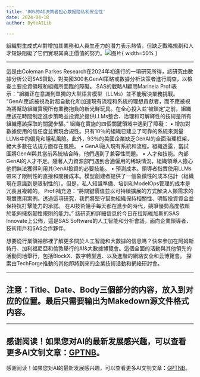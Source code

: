 ```yaml
---
title: '80%的AI决策者担心数据隐私和安全性'
date: 2024-04-18
author: ByteAILib

---
```


組織對生成式AI對增加其業務和人員生產力的潛力表示熱情，但缺乏戰略規劃和人才短缺阻礙了它們實現其真正價值的努力。![图片](https://www.artificialintelligence-news.com/wp-content/uploads/sites/9/2024/04/matthew-henry-fPxOowbR6ls-unsplash.jpg){ width=50% }

---

這是由Coleman Parkes Research在2024年初進行的一項研究所得，該研究由數據分析公司SAS贊助，對美國300名GenAI策略或數據分析決策者進行調查，以檢查主要投資領域和組織所面臨的障礙。
SAS的戰略AI顧問Marinela Profi表示：“組織正在意識到單獨的大型語言模型（LLMs）並不能解決業務挑戰。
“GenAI應該被視為對超自動化和加速現有流程和系統的理想貢獻者，而不應被視為將幫助組織實現所有業務抱負的新光鮮玩具。在全心投入並‘被鎖定’之前，組織應該花時間制定進步策略並投資於提供LLMs整合、治理和可解釋性的技術是所有組織應該採取的關鍵步驟。”
組織在實施的四個關鍵領域中遇到了障礙：
• 增加對數據使用的信任度並實現合規性。只有10％的組織已建立了可靠的系統來測量LLMs中的偏見和隱私風險。此外，93％的美國企業缺乏GenAI的全面治理框架，絕大多數在法規方面存在風險。
• GenAI融入現有系統和流程。組織透露，當試圖將GenAI與其當前系統結合時，他們遇到了兼容性問題。
• 人才和技能。內部GenAI的人才不足。隨著人力資源部門遇到合適僱用的稀缺情況，組織領導人擔心他們無法獲得利用其GenAI投資的必要技能。
• 預測成本。領導者指責使用LLMs帶來了限制性的直接和間接成本。模型創建者提供了一個象徵性的成本估計（組織現在意識到是限制性的）。但是，私人知識準備、培訓和ModelOps管理的成本是冗長且複雜的。
Profi補充道：“將關鍵價值並以可持續擴展的方式解決人類需求的現實應用案例。透過這項研究，我們將堅守幫助組織保持相關性、明智投資資金並保持抗打擊能力的承諾。
在AI技術幾乎每天都在進步的時代，競爭優勢高度依賴於能夠擁抱韌性規則的能力。”
該研究的詳細信息於今日在拉斯維加斯的SAS Innovate上公佈，這是SAS Software的人工智能和分析會議，面向企業領導者、技術用戶和SAS合作夥伴。

想要從行業領袖那裡了解更多關於人工智能和大數據的信息嗎？快來參加在阿姆斯特丹、加利福尼亞和倫敦舉行的AI&大數據博覽會。這個全面的活動與其他領先的活動同地舉行，包括BlockX、數字轉型週、以及進階的網絡安全和云博覽會。
探索由TechForge推動的其他即將到來的企業技術活動和網絡研討會。

---

注意：Title、Date、Body三個部分的内容，放入到对应的位置。最后只需要输出为Makedown源文件格式内容。
---

---
感谢阅读！如果您对AI的最新发展感兴趣，可以查看更多AI文钊文章：[GPTNB](https://gptnb.com)。
---
感谢阅读！如果您对AI的最新发展感兴趣，可以查看更多AI文钊文章：[GPTNB](https://gptnb.com)。